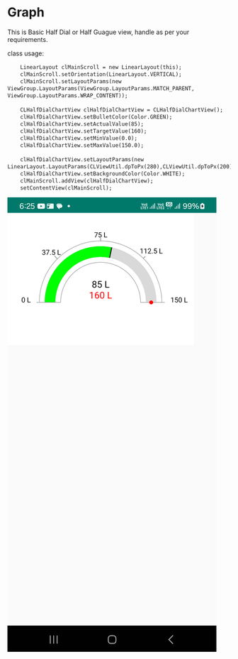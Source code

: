 # Graph

This is Basic Half Dial or Half Guague view, handle as per your requirements.

class usage:


        LinearLayout clMainScroll = new LinearLayout(this);
        clMainScroll.setOrientation(LinearLayout.VERTICAL);
        clMainScroll.setLayoutParams(new ViewGroup.LayoutParams(ViewGroup.LayoutParams.MATCH_PARENT, ViewGroup.LayoutParams.WRAP_CONTENT));

        CLHalfDialChartView clHalfDialChartView = CLHalfDialChartView();
        clHalfDialChartView.setBulletColor(Color.GREEN);
        clHalfDialChartView.setActualValue(85);
        clHalfDialChartView.setTargetValue(160);
        clHalfDialChartView.setMinValue(0.0);
        clHalfDialChartView.setMaxValue(150.0);

        clHalfDialChartView.setLayoutParams(new LinearLayout.LayoutParams(CLViewUtil.dpToPx(280),CLViewUtil.dpToPx(200)));
        clHalfDialChartView.setBackgroundColor(Color.WHITE);
        clMainScroll.addView(clHalfDialChartView);
        setContentView(clMainScroll);


![CLHalfDialChartView Example](https://github.com/Rameshkumarpolavarapu/Graph/blob/main/HalfDial%20Graph.png)
